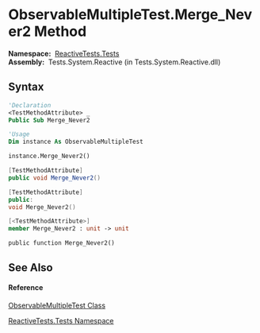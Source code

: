 # ObservableMultipleTest.Merge\_Never2 Method

**Namespace:**  [ReactiveTests.Tests](ReactiveTests.Tests\ReactiveTests.Tests.md)  
**Assembly:**  Tests.System.Reactive (in Tests.System.Reactive.dll)

## Syntax

```vb
'Declaration
<TestMethodAttribute> _
Public Sub Merge_Never2
```

```vb
'Usage
Dim instance As ObservableMultipleTest

instance.Merge_Never2()
```

```csharp
[TestMethodAttribute]
public void Merge_Never2()
```

```c++
[TestMethodAttribute]
public:
void Merge_Never2()
```

```fsharp
[<TestMethodAttribute>]
member Merge_Never2 : unit -> unit 
```

```jscript
public function Merge_Never2()
```

## See Also

#### Reference

[ObservableMultipleTest Class](ObservableMultipleTest\ObservableMultipleTest.md)

[ReactiveTests.Tests Namespace](ReactiveTests.Tests\ReactiveTests.Tests.md)




